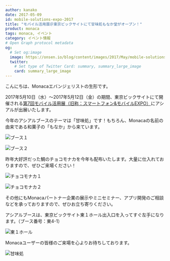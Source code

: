 ```yaml
---
author: kanako
date: 2017-05-09
id: mobile-solutions-expo-2017
title: "モバイル活用展＠東京ビックサイトにて甘味処もなか堂がオープン！"
product: monaca
tags: monaca, イベント
category: イベント情報
# Open Graph protocol metadata
og:
  # Set og:image
  image: https://onsen.io/blog/content/images/2017/May/mobile-solutions-expo-2017-6.jpg
  twitter:
    # Set type of Twitter Card: summary, summary_large_image
    card: summary_large_image
---
```


こんにちは、Monacaエバンジェリストの生形です。

2017年5月10日（水）〜2017年5月12日（金）の期間、東京ビックサイトにて開催される[第7回モバイル活用展（旧称：スマートフォン&モバイルEXPO）](http://www.smart-japan.jp/)にアシアルが出展いたします。

<!-- more -->

今年のアシアルブースのテーマは「甘味処」です！もちろん、Monacaの名前の由来である和菓子の「もなか」から来ています。

![ブース１](/blog/content/images/2017/May/mobile-solutions-expo-2017-1.jpg)

![ブース２](/blog/content/images/2017/May/mobile-solutions-expo-2017-2.jpg)

昨年大好評だった鯛のチョコモナカを今年も配布いたします。大量に仕入れておりますので、ぜひご来場ください！

![チョコモナカ１](/blog/content/images/2017/May/mobile-solutions-expo-2017-3.jpg)

![チョコモナカ２](/blog/content/images/2017/May/mobile-solutions-expo-2017-4.jpg)

その他にもMonacaパートナー企業の展示やミニセミナー、アプリ開発のご相談などを承っておりますので、ぜひお立ち寄りください。


アシアルブースは、東京ビックサイト東１ホール出入口を入ってすぐ左手になります。（ブース番号：東4-1）

![東１ホール](/blog/content/images/2017/May/mobile-solutions-expo-2017-5.jpg)

Monacaユーザーの皆様のご来場を心よりお待ちしております。

![甘味処](/blog/content/images/2017/May/mobile-solutions-expo-2017-6.jpg)
